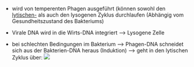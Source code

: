 - wird von temperenten Phagen ausgeführt (können sowohl den [lytischen-](Entwicklungszyklus%20eines%20virulenten%20Phagen%20(Lytischer%20Zyklus).md) als auch den lysogenen Zyklus durchlaufen (Abhängig vom Gesundheitszustand des Bakteriums)

- Virale DNA wird in die Wirts-DNA integriert --> Lysogene Zelle 
- bei schlechten Bedingungen im Bakterium --> Phagen-DNA schneidet sich aus der Bakterien-DNA heraus (Induktion) --> geht in den lytischen Zyklus über:
![](Pasted%20image%2020231109170042.png)
